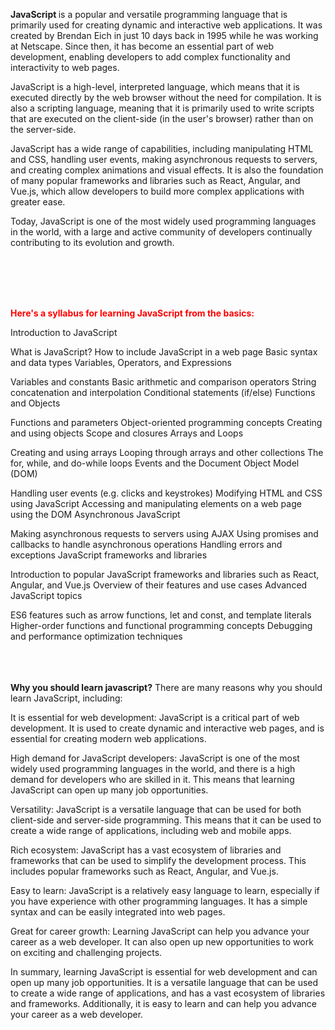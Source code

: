<b>JavaScript </b> is a popular and versatile programming language that is primarily used for creating dynamic and interactive web applications. It was created by Brendan Eich in just 10 days back in 1995 while he was working at Netscape. Since then, it has become an essential part of web development, enabling developers to add complex functionality and interactivity to web pages.

JavaScript is a high-level, interpreted language, which means that it is executed directly by the web browser without the need for compilation. It is also a scripting language, meaning that it is primarily used to write scripts that are executed on the client-side (in the user's browser) rather than on the server-side.

JavaScript has a wide range of capabilities, including manipulating HTML and CSS, handling user events, making asynchronous requests to servers, and creating complex animations and visual effects. It is also the foundation of many popular frameworks and libraries such as React, Angular, and Vue.js, which allow developers to build more complex applications with greater ease.

Today, JavaScript is one of the most widely used programming languages in the world, with a large and active community of developers continually contributing to its evolution and growth.


<br>
<br>
<br>
<br>
 
<b style="color:red;">Here's a syllabus for learning JavaScript from the basics:</b>

Introduction to JavaScript

What is JavaScript?
How to include JavaScript in a web page
Basic syntax and data types
Variables, Operators, and Expressions

Variables and constants
Basic arithmetic and comparison operators
String concatenation and interpolation
Conditional statements (if/else)
Functions and Objects

Functions and parameters
Object-oriented programming concepts
Creating and using objects
Scope and closures
Arrays and Loops

Creating and using arrays
Looping through arrays and other collections
The for, while, and do-while loops
Events and the Document Object Model (DOM)

Handling user events (e.g. clicks and keystrokes)
Modifying HTML and CSS using JavaScript
Accessing and manipulating elements on a web page using the DOM
Asynchronous JavaScript

Making asynchronous requests to servers using AJAX
Using promises and callbacks to handle asynchronous operations
Handling errors and exceptions
JavaScript frameworks and libraries

Introduction to popular JavaScript frameworks and libraries such as React, Angular, and Vue.js
Overview of their features and use cases
Advanced JavaScript topics

ES6 features such as arrow functions, let and const, and template literals
Higher-order functions and functional programming concepts
Debugging and performance optimization techniques
<br>
<br>
<br>
<br>






<b>Why you should learn javascript?</b>
There are many reasons why you should learn JavaScript, including:

It is essential for web development: JavaScript is a critical part of web development. It is used to create dynamic and interactive web pages, and is essential for creating modern web applications.

High demand for JavaScript developers: JavaScript is one of the most widely used programming languages in the world, and there is a high demand for developers who are skilled in it. This means that learning JavaScript can open up many job opportunities.

Versatility: JavaScript is a versatile language that can be used for both client-side and server-side programming. This means that it can be used to create a wide range of applications, including web and mobile apps.

Rich ecosystem: JavaScript has a vast ecosystem of libraries and frameworks that can be used to simplify the development process. This includes popular frameworks such as React, Angular, and Vue.js.

Easy to learn: JavaScript is a relatively easy language to learn, especially if you have experience with other programming languages. It has a simple syntax and can be easily integrated into web pages.

Great for career growth: Learning JavaScript can help you advance your career as a web developer. It can also open up new opportunities to work on exciting and challenging projects.

In summary, learning JavaScript is essential for web development and can open up many job opportunities. It is a versatile language that can be used to create a wide range of applications, and has a vast ecosystem of libraries and frameworks. Additionally, it is easy to learn and can help you advance your career as a web developer.